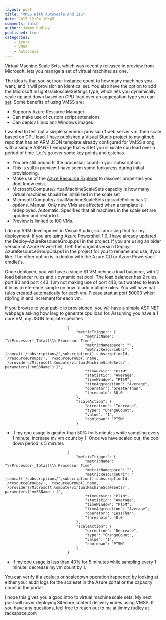 ```yaml
---
layout: post
title: "VMSS With AutoScale And IIS"
date: 2015-12-04 10:45
comments: false
author: Jimmy Rudley
published: true
categories:
    - Azure
    - VMSS
    - Autoscale
---
```


Virtual Machine Scale Sets, which was recently released in preview from Microsoft, lets you manage a set of virtual machines as one. 

<!-- more -->

The idea is that you set your instance count to how many machines you want, and it will provision an identical set. You also have the option to add the Microsoft.Insights/autoscaleSettings type, which lets you dynamically scale up and down based on CPU load over an aggregation type you can [set]. Some benefits of using VMSS are:

  - Supports Azure Resource Manager 
  - Can make use of custom script extensions
  - Can deploy Linux and Windows images

I wanted to test out a simple scenerio: provision 1 web server vm, then scale based on CPU load. I have published a [Visual Studio project] to my github repo that has an ARM JSON template already configured for VMSS along with a simple ASP.NET webpage that will let you simulate cpu load over a period of time. Let's go over some key points and gotchas
    
  - You are still bound to the processor count in your subscription.
  - This is still in preview. I have seem some funkyness during initial provisioning.
  - Make use of the [Azure Resource Explorer] to discover properties you dont know exist.
  - Microsoft.Compute/virtualMachineScaleSets capacity is how many virtual machines should be initialized in the scale set
  - Microsoft.Compute/virtualMachineScaleSets upgradePolicy has 2 options. Manual: Only new VMs are affected when a template is redeployed. Automatic: Specifies that all machines in the scale set are updated and restarted.
  - Preview is limited to 100 VMs.

I do my ARM development in Visual Studio, so I am using that for my deployment. If you are using Azure Powershell 1.0, I have already updated the Deploy-AzureResourceGroup.ps1 in the project. If you are using an older version of Azure Powershell, I left the original version Deploy-AzureResourceGroupOld.ps1 in the project for you to rename and use, ifyou like. The other option is to deploy with the Azure CLI or Azure Powershell cmdlet's.

Once deployed, you will have a single A1 VM behind a load balancer, with 2 load balancer rules and a dynamic nat pool. The load balancer has 2 rules, port 80 and port 443. I am not making use of port 443, but wanted to leave it in as a reference sample on how to add multiple rules. You will have nat rules created automatically for each vm. Please start at port 50000 when rdp'ing in and increment for each vm.

If you browse to your public ip provisioned, you will have a simple ASP.NET webpage asking how long to generate cpu load for.  Assuming you have a 1 core VM, my JSON template specifies

```
							{
								"metricTrigger": {
									"metricName": "\\Processor(_Total)\\% Processor Time",
									"metricNamespace": "",
									"metricResourceUri": "[concat('/subscriptions/',subscription().subscriptionId, '/resourceGroups/',  resourceGroup().name, '/providers/Microsoft.Compute/virtualMachineScaleSets/', parameters('vmSSName'))]",
									"timeGrain": "PT1M",
									"statistic": "Average",
									"timeWindow": "PT5M",
									"timeAggregation": "Average",
									"operator": "GreaterThan",
									"threshold": 50.0
								},
								"scaleAction": {
									"direction": "Increase",
									"type": "ChangeCount",
									"value": "1",
									"cooldown": "PT5M"
								}
```
  - If my cpu usage is greater than 50% for 5 minutes while sampling every 1 minute, increase my vm count by 1. Once we have scaled out, the cool down period is 5 minutes

```
							{
								"metricTrigger": {
									"metricName": "\\Processor(_Total)\\% Processor Time",
									"metricNamespace": "",
									"metricResourceUri": "[concat('/subscriptions/',subscription().subscriptionId, '/resourceGroups/',  resourceGroup().name, '/providers/Microsoft.Compute/virtualMachineScaleSets/', parameters('vmSSName'))]",
									"timeGrain": "PT1M",
									"statistic": "Average",
									"timeWindow": "PT5M",
									"timeAggregation": "Average",
									"operator": "LessThan",
									"threshold": 40.0
								},
								"scaleAction": {
									"direction": "Decrease",
									"type": "ChangeCount",
									"value": "1",
									"cooldown": "PT5M"
								}
							}
```
  - If my cpu usage is less than 40% for 5 minutes while sampling every 1 minute, decrease my vm count by 1. 

You can verify if a scaleup or scaledown operation happened by looking at either your audit logs for the scaleset in the Azure portal or the capacity count in the portal.

I hope this gives you a good intro to virtual machine scale sets. My next post will cover deploying Sitecore content delivery nodes using VMSS. If you have any questions, feel free to reach out to me at jimmy.rudley at rackspace.com

   [set]:<https://msdn.microsoft.com/en-us/library/azure/dn931944.aspx#bk_metric>
   [visual studio project]: <https://github.com/jrudley/vmssLBNatIIS>
   [Azure Resource Explorer]: <https://resources.azure.com>

